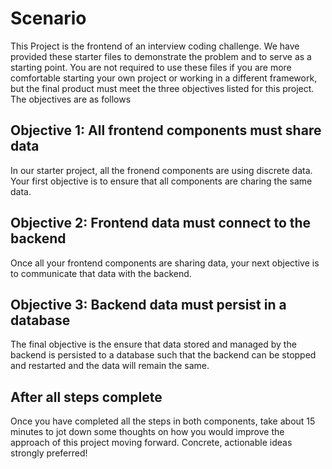# Scenario

This Project is the frontend of an interview coding challenge. We have provided these starter files to demonstrate the problem and to serve as a starting point. You are not required to use these files if you are more comfortable starting your own project or working in a different framework, but the final product must meet the three objectives listed for this project. The objectives are as follows

## Objective 1: All frontend components must share data

In our starter project, all the fronend components are using discrete data. Your first objective is to ensure that all components are charing the same data.

## Objective 2: Frontend data must connect to the backend

Once all your frontend components are sharing data, your next objective is to communicate that data with the backend.

## Objective 3: Backend data must persist in a database

The final objective is the ensure that data stored and managed by the backend is persisted to a database such that the backend can be stopped and restarted and the data will remain the same.

## After all steps complete

Once you have completed all the steps in both components, take about 15 minutes to jot down some thoughts on how you would improve the approach of this project moving forward. Concrete, actionable ideas strongly preferred!
